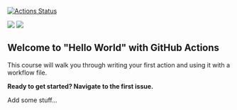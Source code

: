 [![Actions Status](https://github.com/atableman/hello-github-actions/workflows/A%20workflow%20for%20my%20Hello%20World/badge.svg)](https://github.com/{atableman}/{hello-github-actions}/actions)

![](https://github.com/actions/hello-world/workflows/.github/workflows/main.yml/badge.svg)
![](https://img.shields.io/badge/left-right-f39f37)
## Welcome to "Hello World" with GitHub Actions

This course will walk you through writing your first action and using it with a workflow file. 

**Ready to get started? Navigate to the first issue.**

Add some stuff...

